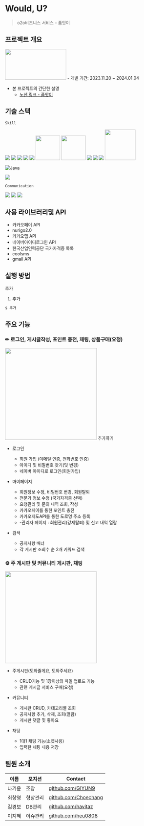 # Would, U?
> o2o비즈니스 서비스 - 품앗이

## 프로젝트 개요
<img src="" width="200" height="100"/>
- 개발 기간: 2023.11.20 ~ 2024.01.04
  
- 본 프로젝트의 간단한 설명
  - [노션 링크 - 품앗이](https://www.notion.so/Poom-At-Yee-finalProject-a631c6c9bdae4d0f992284a14257b097?pvs=4)

## 기술 스택
`Skill`

<img src="https://img.shields.io/badge/javascript-F7DF1E?style=flat-square&logo=javascript&logoColor=white"/>

<img src="https://img.shields.io/badge/css3-1572B6?style=flat-square&logo=css3&logoColor=white"/>

<img src="https://img.shields.io/badge/html5-E34F26?style=flat-square&logo=html5&logoColor=white"/>

<img src="https://img.shields.io/badge/jquery-0769AD?style=flat-square&logo=jquery&logoColor=white"/>

<img src="https://img.shields.io/badge/bootstrap-05054B?style=flat-square&logo=bootstrap&logoColor=white"/>

<img src="https://camo.githubusercontent.com/587c2237c6d4d94104e33f657a81c6b006e89f77b5afcbdfb86b1bf2e66558d8/68747470733a2f2f6d7962617469732e6f72672f696d616765732f6d7962617469732d6c6f676f2e706e67" width="80"/>

<img src="https://postfiles.pstatic.net/20121022_163/missalz_1350835158178b7DNe_JPEG/%BF%C0%B6%F3%C5%AC.jpg?type=w2" width="80"/>

<img src="https://img.shields.io/badge/spring-6DB33F?style=flat-square&logo=spring&logoColor=white">

<img src="https://img.shields.io/badge/windows10-0078D6?style=flat-square&logo=windows10&logoColor=white"/>

<img src="https://img.shields.io/badge/apachetomcat-F8DC75?style=flat-square&logo=apachetomcat&logoColor=white">

<img src="https://velog.velcdn.com/images/fagaram112/post/794d276f-75c2-4216-bbf9-b8a0a2518d3e/image.png" width="100">

![Java](https://img.shields.io/badge/Java-007396.svg?&style=for-the-badge&logo=Java&logoColor=white)

<img src="https://img.shields.io/badge/visualstudiocode-007ACC?style=flat-square&logo=visualstudiocode&logoColor=white">

`Communication`

<img src="https://img.shields.io/badge/github-181717?style=flat-square&logo=github&logoColor=white">

<img src="https://img.shields.io/badge/git-F05032?style=flat-square&logo=git&logoColor=white">

<img src="https://img.shields.io/badge/sourcetree-0052CC?style=flat-square&logo=sourcetree&logoColor=white">


## 사용 라이브러리및 API
- 카카오페이 API
- nurigo2.0
- 카카오맵 API
- 네이버아이디로그인 API
- 한국산업인력공단 국가자격증 목록
- coolsms
- gmail API

## 실행 방법

추가

1. 추가

```sh
$ 추가
```

## 주요 기능

### ✏ 로그인, 게시글작성, 포인트 충전, 채팅, 상품구매(요청) 
  <img src="./SemiProject/src/main/webapp/resources/images/main.png" height="300">
  추가하기

+ 로그인
  + 회원 가입 (이메일 인증, 전화번호 인증)
  + 아이디 및 비밀번호 찾기(및 변경)
  + 네이버 아이디로 로그인(회원가입)

+ 마이페이지
  + 회원정보 수정, 비밀번호 변경, 회원탈퇴
  + 전문가 정보 수정 (국가자격증 선택)
  + 요청관리 및 문의 내역 조회, 작성
  + 카카오페이를 통한 포인트 충전
  + 카카오지도API를 통한 도로명 주소 등록
  + -관리자 페이지 : 회원관리(강제탈퇴) 및 신고 내역 열람

+ 검색
  + 공지사항 배너
  + 각 게시판 조회수 순 2개 키워드 검색

### ⚙ 주 게시판 및 커뮤니티 게시판, 채팅
  <img src="./SemiProject/src/main/webapp/resources/images/admin1.png" height="300">

+ 주게시판(도와줄게요, 도와주세요)
  + CRUD기능 및 1장이상의 파일 업로드 기능
  + 관련 게시글 서비스 구매(요청)

+ 커뮤니티
  + 게시판 CRUD, 카테고리별 조회
  + 공지사항 추가, 삭제, 조회(열람)
  + 게시판 댓글 및 좋아요

+ 채팅
  + 1대1 채팅 기능(소켓사용)
  + 입력한 채팅 내용 저장

## 팀원 소개

| 이름 | 포지션 | Contact |
| --- | --- | --- |
| 나기윤 | 조장 |[github.com/GIYUN9](https://github.com/GIYUN9) |
| 최창영 | 형상관리 | [github.com/Choechang](https://github.com/Choechang) |
| 김경보 | DB관리 | [github.com/havitaz](https://github.com/havitaz) |
| 이지혜 | 이슈관리 | [github.com/heu0808](https://github.com/heu0808) |
